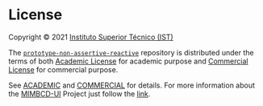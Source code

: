 # License

Copyright © 2021 [Instituto Superior Técnico (IST)](https://tecnico.ulisboa.pt/)

The [`prototype-non-assertive-reactive`](https://github.com/MIMBCD-UI/prototype-non-assertive-reactive) repository is distributed under the terms of both [Academic License](https://github.com/MIMBCD-UI/prototype-non-assertive-reactive/blob/main/ACADEMIC.md) for academic purpose and [Commercial License](https://github.com/MIMBCD-UI/prototype-non-assertive-reactive/blob/main/COMMERCIAL.md) for commercial purpose.

See [ACADEMIC](https://github.com/MIMBCD-UI/prototype-non-assertive-reactive/blob/main/ACADEMIC.md) and [COMMERCIAL](https://github.com/MIMBCD-UI/prototype-non-assertive-reactive/blob/main/COMMERCIAL.md) for details. For more information about the [MIMBCD-UI](https://mimbcd-ui.github.io/) Project just follow the [link](https://github.com/MIMBCD-UI/meta).
